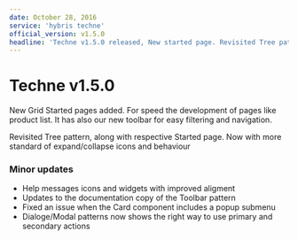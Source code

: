 ```yaml
---
date: October 28, 2016
service: 'hybris techne'
official_version: v1.5.0
headline: 'Techne v1.5.0 released, New started page. Revisited Tree pattern.'
---
```


<h1>Techne v1.5.0</h1>
<p>New Grid Started pages added. For speed the development of pages like product list. It has also our new toolbar for easy filtering and navigation.</p>
<p>Revisited Tree pattern, along with respective Started page. Now with more standard of expand/collapse icons and behaviour</b>

<h3>Minor updates</h3>
<ul>
	<li>Help messages icons and widgets with improved aligment</li>
	<li>Updates to the documentation copy of the Toolbar pattern</li>
    <li>Fixed an issue when the Card component includes a popup submenu</li>
    <li>Dialoge/Modal patterns now shows the right way to use primary and secondary actions</li>
</ul>

